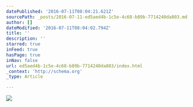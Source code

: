 ```yaml
---
datePublished: '2016-07-11T08:04:21.621Z'
sourcePath: _posts/2016-07-11-ed5aed4b-1c5e-4c68-b89b-7714240da803.md
author: []
dateModified: '2016-07-11T08:04:02.794Z'
title: ''
description: ''
starred: true
inFeed: true
hasPage: true
inNav: false
url: ed5aed4b-1c5e-4c68-b89b-7714240da803/index.html
_context: 'http://schema.org'
_type: Article

---
```

![](https://imgflo.herokuapp.com/graph/vahj1ThiexotieMo/2579fed87956ade458aefebba8685f7d/croprotate.png?cropheight=3140&cropwidth=3494&degrees=0&input=https%3A%2F%2Fthe-grid-user-content.s3-us-west-2.amazonaws.com%2F86723e23-5866-46ef-a92d-7f0f01bef9aa.png&x=753&y=0)